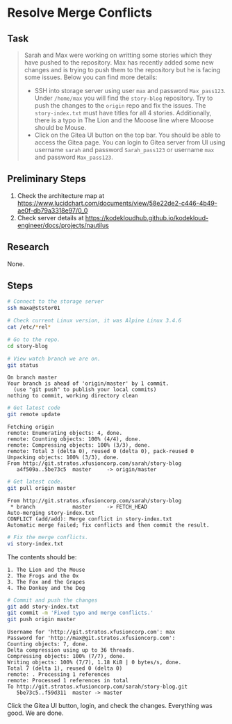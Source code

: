 # Resolve Merge Conflicts

## Task

> Sarah and Max were working on writting some stories which they have pushed to the repository. Max has recently added some new changes and is trying to push them to the repository but he is facing some issues. Below you can find more details:
> * SSH into storage server using user `max` and password `Max_pass123`. Under `/home/max` you will find the `story-blog` repository. Try to push the changes to the `origin` repo and fix the issues. The `story-index.txt` must have titles for all 4 stories. Additionally, there is a typo in The Lion and the Mooose line where Mooose should be Mouse.
> * Click on the Gitea UI button on the top bar. You should be able to access the Gitea page. You can login to Gitea server from UI using username `sarah` and password `Sarah_pass123` or username `max` and password `Max_pass123`.

## Preliminary Steps

1. Check the architecture map at https://www.lucidchart.com/documents/view/58e22de2-c446-4b49-ae0f-db79a3318e97/0_0
2. Check server details at https://kodekloudhub.github.io/kodekloud-engineer/docs/projects/nautilus

## Research

None.

## Steps

```bash
# Connect to the storage server
ssh maxa@ststor01

# Check current Linux version, it was Alpine Linux 3.4.6
cat /etc/*rel*

# Go to the repo.
cd story-blog

# View watch branch we are on.
git status
```

```
On branch master
Your branch is ahead of 'origin/master' by 1 commit.
  (use "git push" to publish your local commits)
nothing to commit, working directory clean
```

```bash
# Get latest code
git remote update
```

```
Fetching origin
remote: Enumerating objects: 4, done.
remote: Counting objects: 100% (4/4), done.
remote: Compressing objects: 100% (3/3), done.
remote: Total 3 (delta 0), reused 0 (delta 0), pack-reused 0
Unpacking objects: 100% (3/3), done.
From http://git.stratos.xfusioncorp.com/sarah/story-blog
   a4f509a..5be73c5  master     -> origin/master
```

```bash
# Get latest code.
git pull origin master
```

```
From http://git.stratos.xfusioncorp.com/sarah/story-blog
 * branch            master     -> FETCH_HEAD
Auto-merging story-index.txt
CONFLICT (add/add): Merge conflict in story-index.txt
Automatic merge failed; fix conflicts and then commit the result.
```

```bash
# Fix the merge conflicts.
vi story-index.txt
```

The contents should be:

```
1. The Lion and the Mouse
2. The Frogs and the Ox
3. The Fox and the Grapes
4. The Donkey and the Dog
```

```bash
# Commit and push the changes
git add story-index.txt
git commit -m 'Fixed typo and merge conflicts.'
git push origin master
```

```
Username for 'http://git.stratos.xfusioncorp.com': max
Password for 'http://max@git.stratos.xfusioncorp.com': 
Counting objects: 7, done.
Delta compression using up to 36 threads.
Compressing objects: 100% (7/7), done.
Writing objects: 100% (7/7), 1.18 KiB | 0 bytes/s, done.
Total 7 (delta 1), reused 0 (delta 0)
remote: . Processing 1 references
remote: Processed 1 references in total
To http://git.stratos.xfusioncorp.com/sarah/story-blog.git
   5be73c5..f59d311  master -> master
```

Click the Gitea UI button, login, and check the changes. Everything was good. We are done.
